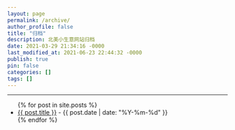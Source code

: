 ```yaml
---
layout: page
permalink: /archive/
author_profile: false
title: "归档"
description: 北美小生意网站归档
date: 2021-03-29 21:34:16 -0000
last_modified_at: 2021-06-23 22:44:32 -0000
publish: true
pin: false
categories: []
tags: []
---
```


---
<ul>
  {% for post in site.posts %}
    <li>
      <a href="{{ post.url }}">{{ post.title }}</a> - {{ post.date | date: "%Y-%m-%d" }}
    </li>
  {% endfor %}
</ul>
